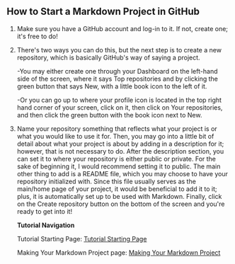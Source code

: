 ## How to Start a Markdown Project in GitHub

1. Make sure you have a GitHub account and log-in to it. If not, create one; it's free to do!

2. There's two ways you can do this, but the next step is to create a new repository, which is basically
   GitHub's way of saying a project.
   
     -You may either create one through your Dashboard on the left-hand
     side of the screen, where it says Top repositories and by clicking the green button that says New, with
     a little book icon to the left of it.
   
     -Or you can go up to where your profile icon is located in the top
     right hand corner of your screen, click on it, then click on Your repositories, and then click the green
     button with the book icon next to New.

3. Name your repository something that reflects what your project is or what you would like to use it for. Then,
   you may go into a little bit of detail about what your project is about by adding in a description for it;
   however, that is not necessary to do. After the description section, you can set it to where your repository
   is either public or private. For the sake of beginning it, I would recommend setting it to public. The main
   other thing to add is a README file, which you may choose to have your repository initialized with. Since this
   file usually serves as the main/home page of your project, it would be beneficial to add it to it; plus, it is
   automatically set up to be used with Markdown. Finally, click on the Create repository button on the bottom of
   the screen and you're ready to get into it!

   **Tutorial Navigation**
   
   Tutorial Starting Page: [Tutorial Starting Page](https://github.com/rlwx3k/Digital-Concept-Tutorial/tree/main)

   Making Your Markdown Project page: [Making Your Markdown Project](https://github.com/rlwx3k/Digital-Concept-Tutorial/blob/main/makingyourmarkdownproject.md)
